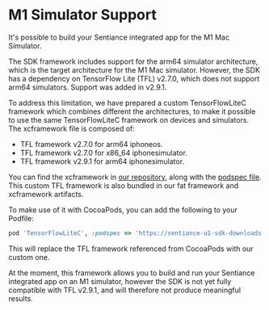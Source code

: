 # M1 Simulator Support

It's possible to build your Sentiance integrated app for the M1 Mac Simulator.

The SDK framework includes support for the arm64 simulator architecture, which is the target architecture for the M1 Mac simulator. However, the SDK has a dependency on TensorFlow Lite (TFL) v2.7.0, which does not support arm64 simulators. Support was added in v2.9.1.

To address this limitation, we have prepared a custom TensorFlowLiteC framework which combines different the architectures, to make it possible to use the same TensorFlowLiteC framework on devices and simulators. The xcframework file is composed of:

* TFL framework v2.7.0 for arm64 iphoneos.
* TFL framework v2.7.0 for x86\_64 iphonesimulator.
* TFL framework v2.9.1 for arm64 iphonesimulator.

You can find the xcframework in [our repository](https://sentiance-u1-sdk-downloads.s3.eu-west-1.amazonaws.com/ios/frameworks/TensorFlowLiteC/2.7.0/TensorFlowLiteC-2.7.0.tar.gz), along with the [podspec file](https://sentiance-u1-sdk-downloads.s3.eu-west-1.amazonaws.com/ios/frameworks/TensorFlowLiteC/2.7.0/TensorFlowLiteC.podspec). This custom TFL framework is also bundled in our fat framework and xcframework artifacts.

To make use of it with CocoaPods, you can add the following to your Podfile:

```ruby
pod 'TensorFlowLiteC', :podspec => 'https://sentiance-u1-sdk-downloads.s3.eu-west-1.amazonaws.com/ios/frameworks/TensorFlowLiteC/2.7.0/TensorFlowLiteC.podspec'
```

This will replace the TFL framework referenced from CocoaPods with our custom one.

At the moment, this framework allows you to build and run your Sentiance integrated app on an M1 simulator, however the SDK is not yet fully compatible with TFL v2.9.1, and will therefore not produce meaningful results.
